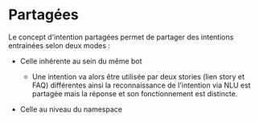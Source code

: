 # Partagées

Le concept d'intention partagées permet de partager des intentions entrainées selon deux modes :
- Celle inhérente au sein du même bot
  - Une intention va alors être utilisée par deux stories (lien story et FAQ) différentes ainsi la reconnaissance de l'intention via NLU est partagée mais la réponse et son fonctionnement est distincte.
  
- Celle au niveau du namespace
